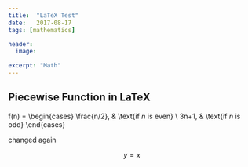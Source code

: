 ```yaml
---
title:  "LaTeX Test"
date:   2017-08-17
tags: [mathematics]

header:
  image: 

excerpt: "Math"
---
```


## Piecewise Function in LaTeX

f(n) = 
\begin{cases}
\frac{n/2},  & \text{if $n$ is even} \\
3n+1, & \text{if $n$ is odd}
\end{cases}

changed again

$$y = x$$
